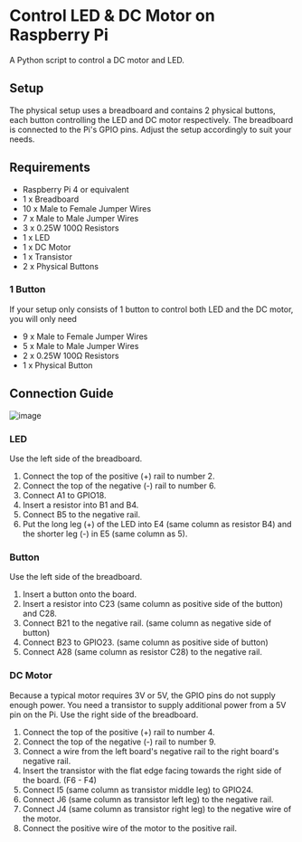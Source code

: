 # Control LED & DC Motor on Raspberry Pi
A Python script to control a DC motor and LED.

## Setup
The physical setup uses a breadboard and contains 2 physical buttons, each button controlling the LED and DC motor respectively. The breadboard is connected to the Pi's GPIO pins. Adjust the setup accordingly to suit your needs.

## Requirements
- Raspberry Pi 4 or equivalent
- 1 x Breadboard
- 10 x Male to Female Jumper Wires
- 7 x Male to Male Jumper Wires
- 3 x 0.25W 100Ω Resistors
- 1 x LED
- 1 x DC Motor
- 1 x Transistor
- 2 x Physical Buttons

### 1 Button
If your setup only consists of 1 button to control both LED and the DC motor, you will only need
- 9 x Male to Female Jumper Wires
- 5 x Male to Male Jumper Wires
- 2 x 0.25W 100Ω Resistors
- 1 x Physical Button

## Connection Guide

![image](https://github.com/jiaweing/pi-control-motor-led/assets/33184869/b2d82a26-b946-4367-820a-56fb17a25e05)

### LED
Use the left side of the breadboard.
1. Connect the top of the positive (+) rail to number 2.
2. Connect the top of the negative (-) rail to number 6.
3. Connect A1 to GPIO18.
4. Insert a resistor into B1 and B4.
5. Connect B5 to the negative rail.
6. Put the long leg (+) of the LED into E4 (same column as resistor B4) and the shorter leg (-) in E5 (same column as 5).

### Button
Use the left side of the breadboard.
1. Insert a button onto the board.
3. Insert a resistor into C23 (same column as positive side of the button) and C28.
4. Connect B21 to the negative rail. (same column as negative side of button)
5. Connect B23 to GPIO23. (same column as positive side of button)
6. Connect A28 (same column as resistor C28) to the negative rail.

### DC Motor
Because a typical motor requires 3V or 5V, the GPIO pins do not supply enough power. You need a transistor to supply additional power from a 5V pin on the Pi. Use the right side of the breadboard.

1. Connect the top of the positive (+) rail to number 4.
2. Connect the top of the negative (-) rail to number 9.
1. Connect a wire from the left board's negative rail to the right board's negative rail.
2. Insert the transistor with the flat edge facing towards the right side of the board. (F6 - F4)
3. Connect I5 (same column as transistor middle leg) to GPIO24.
4. Connect J6 (same column as transistor left leg) to the negative rail.
5. Connect J4 (same column as transistor right leg) to the negative wire of the motor.
6. Connect the positive wire of the motor to the positive rail.
